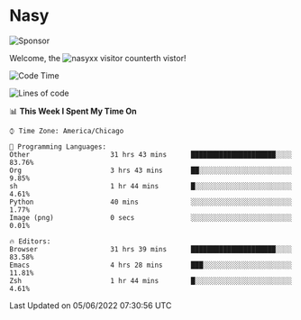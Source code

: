 # Nasy

<!--
<p align="center">
<img height="200" src="https://github-readme-stats.vercel.app/api?username=nasyxx&count_private=true&show_icons=true&theme=dracula&include_all_commits=true"/>
<img height="200" src="https://github-readme-stats.vercel.app/api/top-langs/?username=nasyxx&theme=dracula&hide=html,jupyter+notebook&count_private=true&show_icons=true"/>
</p>

  
----------------
-->

![Sponsor](https://img.shields.io/static/v1.svg?label=Sponsor&message=%E2%9D%A4&logo=GitHub&style=flat&color=pink)
 
Welcome, the ![nasyxx visitor counter](https://count.getloli.com/get/@nasyxx?theme=rule34)th vistor!
 
<!--START_SECTION:waka-->
![Code Time](http://img.shields.io/badge/Code%20Time-2%2C463%20hrs%2054%20mins-blue)

![Lines of code](https://img.shields.io/badge/From%20Hello%20World%20I%27ve%20Written-5%20Million%20lines%20of%20code-blue)

📊 **This Week I Spent My Time On** 

```text
⌚︎ Time Zone: America/Chicago

💬 Programming Languages: 
Other                    31 hrs 43 mins      █████████████████████░░░░   83.76% 
Org                      3 hrs 43 mins       ██░░░░░░░░░░░░░░░░░░░░░░░   9.85% 
sh                       1 hr 44 mins        █░░░░░░░░░░░░░░░░░░░░░░░░   4.61% 
Python                   40 mins             ░░░░░░░░░░░░░░░░░░░░░░░░░   1.77% 
Image (png)              0 secs              ░░░░░░░░░░░░░░░░░░░░░░░░░   0.01%

🔥 Editors: 
Browser                  31 hrs 39 mins      █████████████████████░░░░   83.58% 
Emacs                    4 hrs 28 mins       ███░░░░░░░░░░░░░░░░░░░░░░   11.81% 
Zsh                      1 hr 44 mins        █░░░░░░░░░░░░░░░░░░░░░░░░   4.61%

```


 Last Updated on 05/06/2022 07:30:56 UTC
<!--END_SECTION:waka-->

<!-- ![visitors](https://visitor-badge.laobi.icu/badge?page_id=nasyxx.nasyxx) -->
